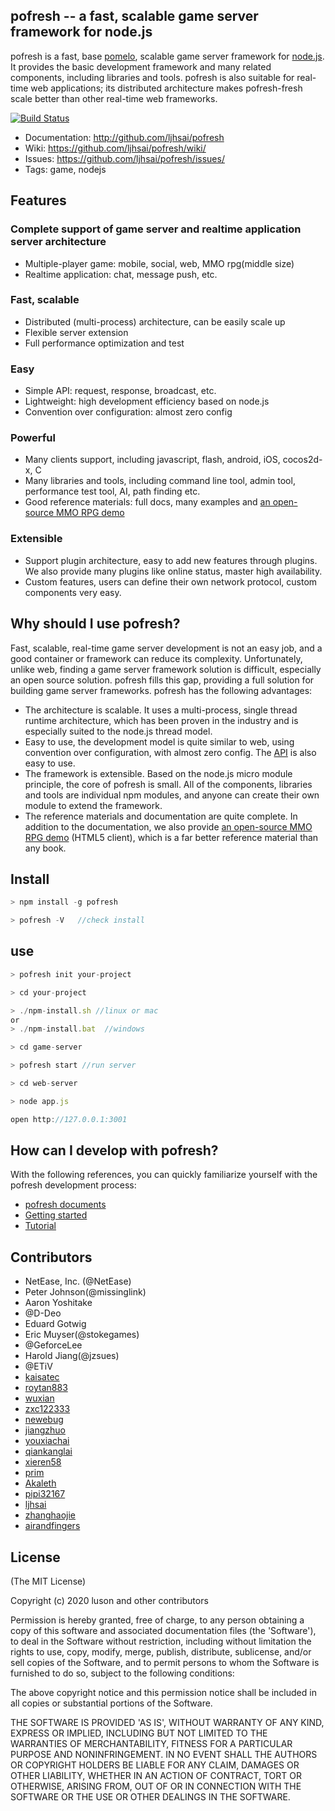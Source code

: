 ## pofresh -- a fast, scalable game server framework for node.js

pofresh is a fast, base [pomelo](https://github.com/NetEase/pomelo), scalable game server framework for [node.js](http://nodejs.org).
It provides the basic development framework and many related components, including libraries and tools.
pofresh is also suitable for real-time web applications; its distributed architecture makes pofresh-fresh scale better than other real-time web frameworks.

[![Build Status](https://travis-ci.org/ljhsai/pofresh.svg?branch=master)](https://travis-ci.org/ljhsai/pofresh)

 * Documentation: <http://github.com/ljhsai/pofresh>
 * Wiki: <https://github.com/ljhsai/pofresh/wiki/>
 * Issues: <https://github.com/ljhsai/pofresh/issues/>
 * Tags: game, nodejs


## Features

### Complete support of game server and realtime application server architecture

* Multiple-player game: mobile, social, web, MMO rpg(middle size)
* Realtime application: chat,  message push, etc.

### Fast, scalable

* Distributed (multi-process) architecture, can be easily scale up
* Flexible server extension
* Full performance optimization and test

### Easy

* Simple API: request, response, broadcast, etc.
* Lightweight: high development efficiency based on node.js
* Convention over configuration: almost zero config

### Powerful

* Many clients support, including javascript, flash, android, iOS, cocos2d-x, C
* Many libraries and tools, including command line tool, admin tool, performance test tool, AI, path finding etc.
* Good reference materials: full docs, many examples and [an open-source MMO RPG demo](https://github.com/ljhsai/pofresh/wiki/Introduction-to--Lord-of-pofresh)

### Extensible

* Support plugin architecture, easy to add new features through plugins. We also provide many plugins like online status, master high availability.
* Custom features, users can define their own network protocol, custom components very easy.

## Why should I use pofresh?
Fast, scalable, real-time game server development is not an easy job, and a good container or framework can reduce its complexity.
Unfortunately, unlike web, finding a game server framework solution is difficult, especially an open source solution. pofresh fills this gap, providing a full solution for building game server frameworks.
pofresh has the following advantages:
* The architecture is scalable. It uses a multi-process, single thread runtime architecture, which has been proven in the industry and is especially suited to the node.js thread model.
* Easy to use, the development model is quite similar to web, using convention over configuration, with almost zero config. The [API](http://pofresh.netease.com/api.html) is also easy to use.
* The framework is extensible. Based on the node.js micro module principle, the core of pofresh is small. All of the components, libraries and tools are individual npm modules, and anyone can create their own module to extend the framework.
* The reference materials and documentation are quite complete. In addition to the documentation, we also provide [an open-source MMO RPG demo](https://github.com/ljhsai/pofresh/wiki/Introduction-to--Lord-of-pofresh) (HTML5 client), which is a far better reference material than any book.

## Install

```javascript
> npm install -g pofresh

> pofresh -V   //check install
```

## use

```javascript
> pofresh init your-project

> cd your-project

> ./npm-install.sh //linux or mac 
or
> ./npm-install.bat  //windows

> cd game-server

> pofresh start //run server

> cd web-server

> node app.js

open http://127.0.0.1:3001

```

## How can I develop with pofresh?
With the following references, you can quickly familiarize yourself with the pofresh development process:
* [pofresh documents](https://github.com/ljhsai/pofresh/wiki)
* [Getting started](https://github.com/ljhsai/pofresh/wiki/Welcome-to-pofresh)
* [Tutorial](https://github.com/ljhsai/pofresh/wiki/Preface)


## Contributors
* NetEase, Inc. (@NetEase)
* Peter Johnson(@missinglink)
* Aaron Yoshitake 
* @D-Deo 
* Eduard Gotwig
* Eric Muyser(@stokegames)
* @GeforceLee
* Harold Jiang(@jzsues)
* @ETiV
* [kaisatec](https://github.com/kaisatec)
* [roytan883](https://github.com/roytan883)
* [wuxian](https://github.com/wuxian)
* [zxc122333](https://github.com/zxc122333)
* [newebug](https://github.com/newebug)
* [jiangzhuo](https://github.com/jiangzhuo)
* [youxiachai](https://github.com/youxiachai)
* [qiankanglai](https://github.com/qiankanglai)
* [xieren58](https://github.com/xieren58)
* [prim](https://github.com/prim)
* [Akaleth](https://github.com/Akaleth)
* [pipi32167](https://github.com/pipi32167)
* [ljhsai](https://github.com/ljhsai)
* [zhanghaojie](https://github.com/zhanghaojie)
* [airandfingers](https://github.com/airandfingers)

## License

(The MIT License)

Copyright (c) 2020 luson and other contributors

Permission is hereby granted, free of charge, to any person obtaining
a copy of this software and associated documentation files (the
'Software'), to deal in the Software without restriction, including
without limitation the rights to use, copy, modify, merge, publish,
distribute, sublicense, and/or sell copies of the Software, and to
permit persons to whom the Software is furnished to do so, subject to
the following conditions:

The above copyright notice and this permission notice shall be
included in all copies or substantial portions of the Software.

THE SOFTWARE IS PROVIDED 'AS IS', WITHOUT WARRANTY OF ANY KIND,
EXPRESS OR IMPLIED, INCLUDING BUT NOT LIMITED TO THE WARRANTIES OF
MERCHANTABILITY, FITNESS FOR A PARTICULAR PURPOSE AND NONINFRINGEMENT.
IN NO EVENT SHALL THE AUTHORS OR COPYRIGHT HOLDERS BE LIABLE FOR ANY
CLAIM, DAMAGES OR OTHER LIABILITY, WHETHER IN AN ACTION OF CONTRACT,
TORT OR OTHERWISE, ARISING FROM, OUT OF OR IN CONNECTION WITH THE
SOFTWARE OR THE USE OR OTHER DEALINGS IN THE SOFTWARE.

